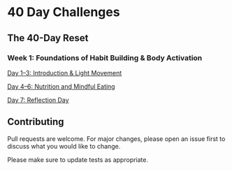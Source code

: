 # 40 Day Challenges

## The 40-Day Reset

### Week 1: Foundations of Habit Building & Body Activation

[Day 1–3: Introduction & Light Movement](https://github.com/munirmahmud/40daychallenge/blob/main/The-40-Day-Reset/Week-1-Foundations-of-Habit-Building-and-Body-Activation/Day-1–3-Introduction-and-Light-Movement.md)

[Day 4–6: Nutrition and Mindful Eating](https://github.com/munirmahmud/40daychallenge/blob/main/The-40-Day-Reset/Week-1-Foundations-of-Habit-Building-and-Body-Activation/Day-4–6-Nutrition-and-Mindful-Eating.md)

[Day 7: Reflection Day](https://github.com/munirmahmud/40daychallenge/blob/main/The-40-Day-Reset/Week-1-Foundations-of-Habit-Building-and-Body-Activation/Day-7-Reflection-Day.md)

## Contributing

Pull requests are welcome. For major changes, please open an issue first
to discuss what you would like to change.

Please make sure to update tests as appropriate.
